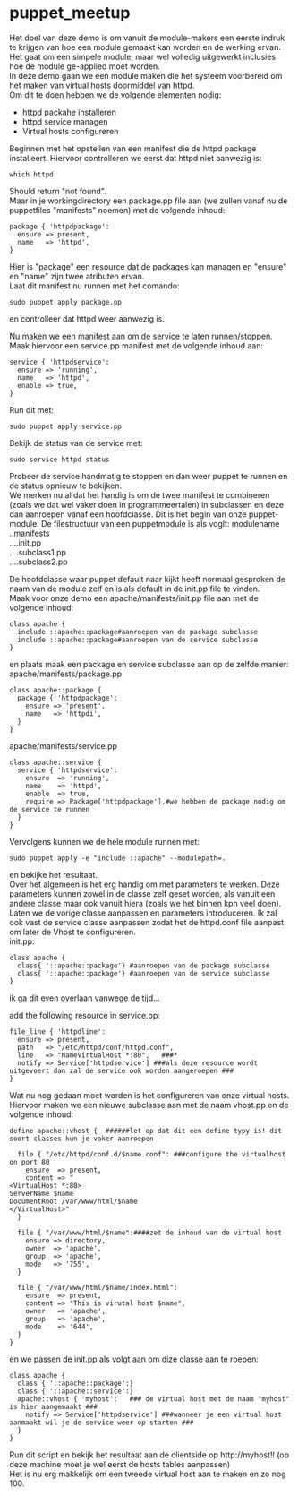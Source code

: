 # puppet_meetup
Het doel van deze demo is om vanuit de module-makers een eerste indruk te krijgen van hoe een module gemaakt kan worden en de werking ervan. Het gaat om een simpele module, maar wel volledig uitgewerkt inclusies hoe de module ge-applied moet worden.<br />
In deze demo gaan we een module maken die het systeem voorbereid om het maken van virtual hosts doormiddel van httpd.<br />
Om dit te doen hebben we de volgende elementen nodig:
* httpd packahe installeren
* httpd service managen
* Virtual hosts configureren

Beginnen met het opstellen van een manifest die de httpd package installeert. Hiervoor controlleren we eerst dat httpd niet aanwezig is:
```
which httpd
```
Should return "not found".<br />
Maar in je workingdirectory een package.pp file aan (we zullen vanaf nu de puppetfiles "manifests" noemen) met de volgende inhoud:
```
package { 'httpdpackage':
  ensure => present,
  name   => 'httpd',
}
```
Hier is "package" een resource dat de packages kan managen en "ensure" en "name" zijn twee atributen ervan.<br />
Laat dit manifest nu runnen met het comando:
```
sudo puppet apply package.pp
```
en controlleer dat httpd weer aanwezig is.<br />

Nu maken we een manifest aan om de service te laten runnen/stoppen. Maak hiervoor een service.pp manifest met de volgende inhoud aan:
```
service { 'httpdservice':
  ensure => 'running',
  name   => 'httpd',
  enable => true,
}
```
Run dit met:
```
sudo puppet apply service.pp
```
Bekijk de status van de service met:
```
sudo service httpd status
```
Probeer de service handmatig te stoppen en dan weer puppet te runnen en de status opnieuw te bekijken.<br />
We merken nu al dat het handig is om de twee manifest te combineren (zoals we dat wel vaker doen in programmeertalen) in subclassen en deze dan aanroepen vanaf een hoofdclasse. Dit is het begin van onze puppet-module. De filestructuur van een puppetmodule is als voglt:
modulename<br />
..manifests<br />
....init.pp<br />
....subclass1.pp<br />
....subclass2.pp<br />

De hoofdclasse waar puppet default naar kijkt heeft normaal gesproken de naam van de module zelf en is als default in de init.pp file te vinden.<br />
Maak voor onze demo een apache/manifests/init.pp file aan met de volgende inhoud:
```
class apache {
  include ::apache::package#aanroepen van de package subclasse
  include ::apache::package#aanroepen van de service subclasse
}
```
en plaats maak een package en service subclasse aan op de zelfde manier:<br />
apache/manifests/package.pp
```
class apache::package {
  package { 'httpdpackage':
    ensure => 'present',
    name   => 'httpdi',
  }
}
```
apache/manifests/service.pp
```
class apache::service {
  service { 'httpdservice':
    ensure  => 'running',
    name    => 'httpd',
    enable  => true,
    require => Package['httpdpackage'],#we hebben de package nodig om de service te runnen
  }
}
```
Vervolgens kunnen we de hele module runnen met:
```
sudo puppet apply -e "include ::apache" --modulepath=.
```
en bekijke het resultaat.<br />
Over het algemeen is het erg handig om met parameters te werken. Deze parameters kunnen zowel in de classe zelf geset worden, als vanuit een andere classe maar ook vanuit hiera (zoals we het binnen kpn veel doen). Laten we de vorige classe aanpassen en parameters introduceren. Ik zal ook vast de service classe aanpassen zodat het de httpd.conf file aanpast om later de Vhost te configureren.<br />
init.pp:
```
class apache {
  class{ '::apache::package'} #aanroepen van de package subclasse
  class{ '::apache::package'} #aanroepen van de service subclasse
}
```
ik ga dit even overlaan vanwege de tijd...<br />


add the following resource in service.pp:
```
file_line { 'httpdline':
  ensure => present,
  path   => "/etc/httpd/conf/httpd.conf",
  line   => "NameVirtualHost *:80",   ###*
  notify => Service['httpdservice'] ###als deze resource wordt uitgevoert dan zal de service ook worden aangeroepen ###
}
```

Wat nu nog gedaan moet worden is het configureren van onze virtual hosts. Hiervoor maken we een nieuwe subclasse aan met de naam vhost.pp en de volgende inhoud:
```
define apache::vhost {  ######let op dat dit een define typy is! dit soort classes kun je vaker aanroepen

  file { "/etc/httpd/conf.d/$name.conf": ###configure the virtualhost on port 80
    ensure  => present,
    content => "
<VirtualHost *:80>
ServerName $name
DocumentRoot /var/www/html/$name
</VirtualHost>"
  }

  file { "/var/www/html/$name":####zet de inhoud van de virtual host
    ensure => directory,
    owner  => 'apache',
    group  => 'apache',
    mode   => '755',
  }

  file { "/var/www/html/$name/index.html":
    ensure  => present,
    content => "This is virutal host $name",
    owner   => 'apache',
    group   => 'apache',
    mode    => '644',
  }
}
```
en we passen de init.pp als volgt aan om dize classe aan te roepen:
```
class apache {
  class { '::apache::package':}
  class { '::apache::service':}
  apache::vhost { 'myhost':   ### de virtual host met de naam "myhost" is hier aangemaakt ###
    notify => Service['httpdservice'] ###wanneer je een virtual host aanmaakt wil je de service weer op starten ###
  }
}
```
Run dit script en bekijk het resultaat aan de clientside op http://myhost!! (op deze machine moet je wel eerst de hosts tables aanpassen)<br />
Het is nu erg makkelijk om een tweede virtual host aan te maken en zo nog 100.
































